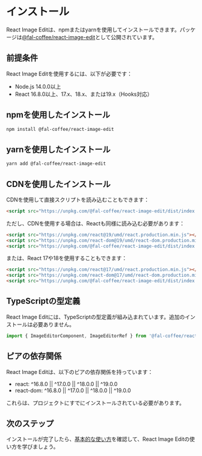 # インストール

React Image Editは、npmまたはyarnを使用してインストールできます。パッケージは[@fal-coffee/react-image-edit](https://www.npmjs.com/package/@fal-coffee/react-image-edit)として公開されています。

## 前提条件

React Image Editを使用するには、以下が必要です：

- Node.js 14.0.0以上
- React 16.8.0以上、17.x、18.x、または19.x（Hooks対応）

## npmを使用したインストール

```bash
npm install @fal-coffee/react-image-edit
```

## yarnを使用したインストール

```bash
yarn add @fal-coffee/react-image-edit
```

## CDNを使用したインストール

CDNを使用して直接スクリプトを読み込むこともできます：

```html
<script src="https://unpkg.com/@fal-coffee/react-image-edit/dist/index.js"></script>
```

ただし、CDNを使用する場合は、Reactも同様に読み込む必要があります：

```html
<script src="https://unpkg.com/react@19/umd/react.production.min.js"></script>
<script src="https://unpkg.com/react-dom@19/umd/react-dom.production.min.js"></script>
<script src="https://unpkg.com/@fal-coffee/react-image-edit/dist/index.js"></script>
```

または、React 17や18を使用することもできます：

```html
<script src="https://unpkg.com/react@17/umd/react.production.min.js"></script>
<script src="https://unpkg.com/react-dom@17/umd/react-dom.production.min.js"></script>
<script src="https://unpkg.com/@fal-coffee/react-image-edit/dist/index.js"></script>
```

## TypeScriptの型定義

React Image Editには、TypeScriptの型定義が組み込まれています。追加のインストールは必要ありません。

```typescript
import { ImageEditorComponent, ImageEditorRef } from '@fal-coffee/react-image-edit';
```

## ピアの依存関係

React Image Editは、以下のピアの依存関係を持っています：

- react: ^16.8.0 || ^17.0.0 || ^18.0.0 || ^19.0.0
- react-dom: ^16.8.0 || ^17.0.0 || ^18.0.0 || ^19.0.0

これらは、プロジェクトにすでにインストールされている必要があります。

## 次のステップ

インストールが完了したら、[基本的な使い方](/guide/usage)を確認して、React Image Editの使い方を学びましょう。